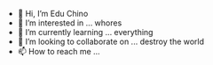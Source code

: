 - 👋 Hi, I’m Edu Chino
- 👀 I’m interested in ... whores
- 🌱 I’m currently learning ... everything
- 💞️ I’m looking to collaborate on ... destroy the world
- 📫 How to reach me ... 

<!---
EduReyesDigifact/EduReyesDigifact is a ✨ special ✨ repository because its `README.md` (this file) appears on your GitHub profile.
You can click the Preview link to take a look at your changes.
--->
